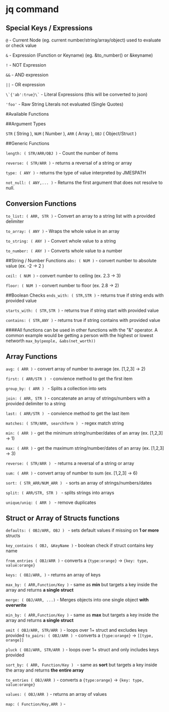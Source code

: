 # jq command

## Special Keys / Expressions

`@` - Current Node (eg. current number/string/array/object) used to evaluate or check value

`&` - Expression (Function or Keyname) (eg. &to_number() or &keyname)

`!` - NOT Expression

`&&` - AND expression

`||` - OR expression

`` \`{'ab':true}\` `` - Literal Expressions (this will be converted to json)

`'foo'` - Raw String Literals not evaluated (Single Quotes)

#Available Functions

##Argument Types

`STR` ( String ), `NUM` ( Number ), `ARR` ( Array ), `OBJ` ( Object/Struct )

##Generic Functions

`length: ( STR/ARR/OBJ )` - Count the number of items

`reverse: ( STR/ARR )` - returns a reversal of a string or array

`type: ( ANY )` - returns the type of value interpreted by JMESPATH

`not_null: ( ANY,... )` - Returns the first argument that does not resolve to null.

## Conversion Functions

`to_list: ( ARR, STR )` - Convert an array to a string list with a provided delimiter

`to_array: ( ANY )` - Wraps the whole value in an array

`to_string: ( ANY )` - Convert whole value to a string

`to_number: ( ANY )` - Converts whole value to a number

##String / Number Functions
`abs: ( NUM )` - convert number to absolute value (ex. -2 -> 2 )

`ceil: ( NUM )` - convert number to ceiling (ex. 2.3 -> 3)

`floor: ( NUM )` - convert number to floor (ex. 2.8 -> 2)

##Boolean Checks
`ends_with: ( STR,STR )` - returns true if string ends with provided value

`starts_with: ( STR,STR )` - returns true if string start with provided value

`contains: ( STR,ANY )` - returns true if string contains with provided value

####All functions can be used in other functions with the "&" operator.
A common example would be getting a person with the highest or lowest networth `max_by(people, &abs(net_worth))`

## Array Functions

`avg: ( ARR )` - convert array of number to average (ex. [1,2,3] -> 2)

`first: ( ARR/STR ) ` - convience method to get the first item

`group_by: ( ARR ) ` - Splits a collection into sets

`join: ( ARR, STR )` - concatenate an array of strings/numbers with a provided delimiter to a string

`last: ( ARR/STR ) ` - convience method to get the last item

`matches: ( STR/ARR, searchTerm ) ` - regex match string

`min: ( ARR )` - get the minimum string/number/dates of an array (ex. [1,2,3] -> 1)

`max: ( ARR )` - get the maximum string/number/dates of an array (ex. [1,2,3] -> 3)

`reverse: ( STR/ARR ) ` - returns a reversal of a string or array

`sum: ( ARR )` - convert array of number to sum (ex. [1,2,3] -> 6)

`sort: ( STR_ARR/NUM_ARR ) ` - sorts an array of strings/numbers/dates

`split: ( ARR/STR, STR ) ` - splits strings into arrays

`unique/uniq: ( ARR ) ` - remove duplicates

## Struct or Array of Structs functions

`defaults: ( OBJ/ARR, OBJ ) ` - sets default values if missing on **1 or more** structs

`key_contains ( OBJ, &KeyName )` - boolean check if struct contains key name

`from_entries ( OBJ/ARR )` - converts a `{type:orange}` -> `{key: type, value:orange}`

`keys: ( OBJ/ARR, )` - returns an array of keys

`max_by: ( ARR,Function/Key )` - same as **min** but targets a key inside the array and returns **a single struct**

`merge: ( OBJ/ARR, ...)` - Merges objects into one single object **with overwrite**

`min_by: ( ARR,Function/Key )` - same as **max** but targets a key inside the array and returns **a single struct**

`omit ( OBJ/ARR, STR/ARR )` - loops over 1+ struct and excludes keys provided `to_pairs: ( OBJ/ARR ) `- converts a `{type:orange}` -> `[[type, orange]]`

`pluck ( OBJ/ARR, STR/ARR )` - loops over 1+ struct and only includes keys provided

`sort_by: ( ARR, Function/Key ) ` - same as **sort** but targets a key inside the array and returns **the entire array**

`to_entries ( OBJ/ARR )` - converts a `{type:orange}` -> `{key: type, value:orange}`

`values: ( OBJ/ARR )` - returns an array of values

`map: ( Function/Key,ARR )` -
